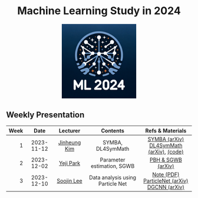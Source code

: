 <h1 align="center">Machine Learning Study in 2024</h1>

<p align="center">
   <img src="./ML2024_logo.png" width=40%>
</p>

## Weekly Presentation

| Week |    Date    |                      Lecturer                      |            Contents             |                                                                                                                     Refs & Materials                                                                                                                     |
|-----:|:----------:|:--------------------------------------------------:|:-------------------------------:|:--------------------------------------------------------------------------------------------------------------------------------------------------------------------------------------------------------------------------------------------------------:|
|    1 | 2023-11-12 | [Jinheung Kim](https://github.com/jinheungkim1216) |        SYMBA, DL4SymMath        |                                      [SYMBA (arXiv)](https://arxiv.org/abs/2206.08901)<br>[DL4SymMath (arXiv)](https://arxiv.org/abs/1912.01412), [(code)](https://github.com/facebookresearch/SymbolicMathematics)                                      |
|    2 | 2023-12-02 |      [Yeji Park](https://github.com/hiilynn)       |   Parameter estimation, SGWB    |                                                                                                  [PBH & SGWB (arXiv)](https://arxiv.org/abs/2107.02181)                                                                                                  |
|    3 | 2023-12-10 |      [Soojin Lee](https://github.com/LSJ957)       | Data analysis using Particle Net | [Note (PDF)](https://www.dropbox.com/scl/fi/8j3lwe1lwmbp9zqs45c6q/dataanalysisusingParticleNet.pdf?rlkey=p60wuayi4otj4o17cjmvs2xim&dl=0)<br>[ParticleNet (arXiv)](https://arxiv.org/abs/1902.08570)<br>[DGCNN (arXiv)](https://arxiv.org/abs/1801.07829) |
